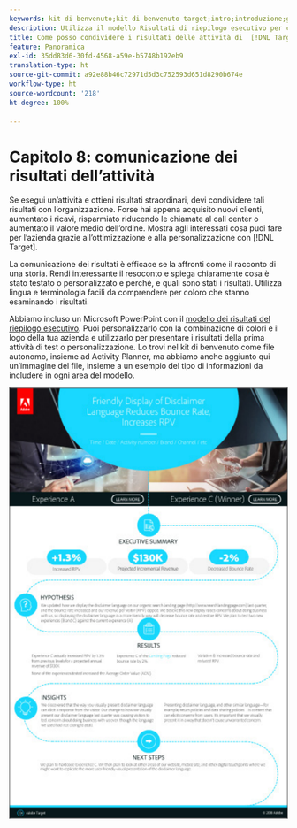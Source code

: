 ```yaml
---
keywords: kit di benvenuto;kit di benvenuto target;intro;introduzione;guida introduttiva
description: Utilizza il modello Risultati di riepilogo esecutivo per comunicare i tuoi successi in merito alle attività di Adobe  [!DNL Target] .
title: Come posso condividere i risultati delle attività di  [!DNL Target]  con la mia organizzazione?
feature: Panoramica
exl-id: 35dd83d6-30fd-4568-a59e-b5748b192eb9
translation-type: ht
source-git-commit: a92e88b46c72971d5d3c752593d651d8290b674e
workflow-type: ht
source-wordcount: '218'
ht-degree: 100%

---
```


# Capitolo 8: comunicazione dei risultati dell’attività

Se esegui un’attività e ottieni risultati straordinari, devi condividere tali risultati con l’organizzazione. Forse hai appena acquisito nuovi clienti, aumentato i ricavi, risparmiato riducendo le chiamate al call center o aumentato il valore medio dell’ordine. Mostra agli interessati cosa puoi fare per l’azienda grazie all’ottimizzazione e alla personalizzazione con [!DNL Target].

La comunicazione dei risultati è efficace se la affronti come il racconto di una storia. Rendi interessante il resoconto e spiega chiaramente cosa è stato testato o personalizzato e perché, e quali sono stati i risultati. Utilizza lingua e terminologia facili da comprendere per coloro che stanno esaminando i risultati.

Abbiamo incluso un Microsoft PowerPoint con il [modello dei risultati del riepilogo esecutivo](/help/assets/executive-summary.zip). Puoi personalizzarlo con la combinazione di colori e il logo della tua azienda e utilizzarlo per presentare i risultati della prima attività di test o personalizzazione. Lo trovi nel kit di benvenuto come file autonomo, insieme ad Activity Planner, ma abbiamo anche aggiunto qui un’immagine del file, insieme a un esempio del tipo di informazioni da includere in ogni area del modello.

![Rapporto di sintesi esecutiva](/help/c-intro/assets/executive-summary-report.png)
